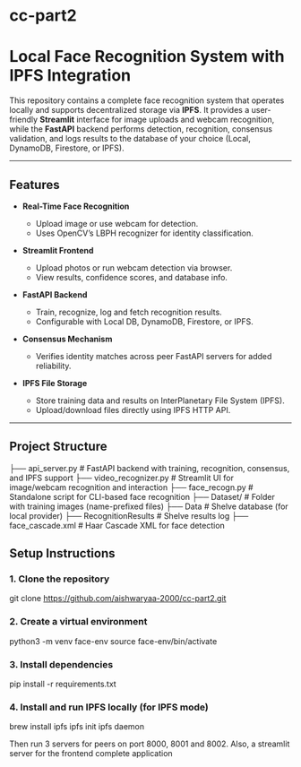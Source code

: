 # cc-part2

# Local Face Recognition System with IPFS Integration

This repository contains a complete face recognition system that operates locally and supports decentralized storage via **IPFS**. It provides a user-friendly **Streamlit** interface for image uploads and webcam recognition, while the **FastAPI** backend performs detection, recognition, consensus validation, and logs results to the database of your choice (Local, DynamoDB, Firestore, or IPFS).

---

## Features

- **Real-Time Face Recognition**
  - Upload image or use webcam for detection.
  - Uses OpenCV’s LBPH recognizer for identity classification.

- **Streamlit Frontend**
  - Upload photos or run webcam detection via browser.
  - View results, confidence scores, and database info.

- **FastAPI Backend**
  - Train, recognize, log and fetch recognition results.
  - Configurable with Local DB, DynamoDB, Firestore, or IPFS.

- **Consensus Mechanism**
  - Verifies identity matches across peer FastAPI servers for added reliability.

- **IPFS File Storage**
  - Store training data and results on InterPlanetary File System (IPFS).
  - Upload/download files directly using IPFS HTTP API.

---

## Project Structure

├── api_server.py # FastAPI backend with training, recognition, consensus, and IPFS support
├── video_recognizer.py # Streamlit UI for image/webcam recognition and interaction
├── face_recogn.py # Standalone script for CLI-based face recognition
├── Dataset/ # Folder with training images (name-prefixed files)
├── Data # Shelve database (for local provider)
├── RecognitionResults # Shelve results log
├── face_cascade.xml # Haar Cascade XML for face detection


##  Setup Instructions

### 1. Clone the repository
git clone https://github.com/aishwaryaa-2000/cc-part2.git
### 2. Create a virtual environment
python3 -m venv face-env
source face-env/bin/activate
### 3. Install dependencies
pip install -r requirements.txt
### 4. Install and run IPFS locally (for IPFS mode)
brew install ipfs
ipfs init
ipfs daemon

Then run 3 servers for peers on port 8000, 8001 and 8002. Also, a streamlit server for the frontend complete application
